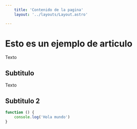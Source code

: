 ```yaml
---
    title: 'Contenido de la pagina'
    layout: '../layouts/Layout.astro'

---
```


# Esto es un ejemplo de articulo

Texto

## Subtitulo

Texto

## Subtitulo 2

```javascript
function () {
    console.log('Hola mundo')
}
```
